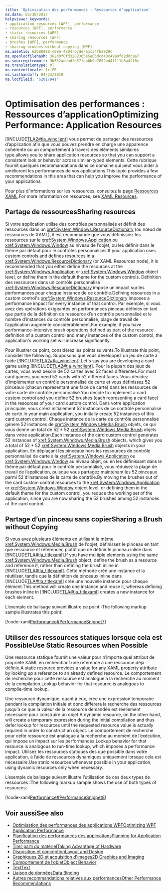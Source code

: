 ```yaml
---
title: 'Optimisation des performances : Ressources d’application'
ms.date: 03/30/2017
helpviewer_keywords:
- application resources [WPF], performance
- resources [WPF], performance
- static resources [WPF]
- sharing resources [WPF]
- brushes [WPF], performance
- sharing brushes without copying [WPF]
ms.assetid: 62b88488-c08e-4804-b7de-a1c34fbe929c
ms.openlocfilehash: 362d0f0fd3282365e5e05dcd43c49a9fd2ddc9a7
ms.sourcegitcommit: 9b552addadfb57fab0b9e7852ed4f1f1b8a42f8e
ms.translationtype: MT
ms.contentlocale: fr-FR
ms.lasthandoff: 04/23/2019
ms.locfileid: "62017941"
---
```

# <a name="optimizing-performance-application-resources"></a><span data-ttu-id="89504-102">Optimisation des performances : Ressources d’application</span><span class="sxs-lookup"><span data-stu-id="89504-102">Optimizing Performance: Application Resources</span></span>
[!INCLUDE[TLA2#tla_winclient](../../../../includes/tla2sharptla-winclient-md.md)] <span data-ttu-id="89504-103">vous permet de partager des ressources d’application afin que vous pouvez prendre en charge une apparence cohérente ou un comportement à travers des éléments similaires type.</span><span class="sxs-lookup"><span data-stu-id="89504-103">allows you to share application resources so that you can support a consistent look or behavior across similar-typed elements.</span></span> <span data-ttu-id="89504-104">Cette rubrique fournit quelques recommandations dans ce domaine qui peut vous aider à améliorent les performances de vos applications.</span><span class="sxs-lookup"><span data-stu-id="89504-104">This topic provides a few recommendations in this area that can help you improve the performance of your applications.</span></span>  
  
 <span data-ttu-id="89504-105">Pour plus d’informations sur les ressources, consultez la page [Ressources XAML](xaml-resources.md).</span><span class="sxs-lookup"><span data-stu-id="89504-105">For more information on resources, see [XAML Resources](xaml-resources.md).</span></span>  
  
## <a name="sharing-resources"></a><span data-ttu-id="89504-106">Partage de ressources</span><span class="sxs-lookup"><span data-stu-id="89504-106">Sharing resources</span></span>  
 <span data-ttu-id="89504-107">Si votre application utilise des contrôles personnalisés et définit des ressources dans un <xref:System.Windows.ResourceDictionary> (ou nœud de ressources de XAML), il est recommandé que vous définissiez les ressources sur le <xref:System.Windows.Application> ou <xref:System.Windows.Window> au niveau de l’objet, ou les définir dans le thème par défaut pour le contrôles personnalisés.</span><span class="sxs-lookup"><span data-stu-id="89504-107">If your application uses custom controls and defines resources in a <xref:System.Windows.ResourceDictionary> (or XAML Resources node), it is recommended that you either define the resources at the <xref:System.Windows.Application> or <xref:System.Windows.Window> object level, or define them in the default theme for the custom controls.</span></span> <span data-ttu-id="89504-108">Définition des ressources dans un contrôle personnalisé <xref:System.Windows.ResourceDictionary> impose un impact sur les performances pour chaque instance de ce contrôle.</span><span class="sxs-lookup"><span data-stu-id="89504-108">Defining resources in a custom control's <xref:System.Windows.ResourceDictionary> imposes a performance impact for every instance of that control.</span></span> <span data-ttu-id="89504-109">Par exemple, si vous avez des opérations exigeantes en performances pinceau définies en tant que partie de la définition de ressource d’un contrôle personnalisé et le nombre d’instances du contrôle personnalisé, plage de travail de l’application augmente considérablement.</span><span class="sxs-lookup"><span data-stu-id="89504-109">For example, if you have performance-intensive brush operations defined as part of the resource definition of a custom control and many instances of the custom control, the application's working set will increase significantly.</span></span>  
  
 <span data-ttu-id="89504-110">Pour illustrer ce point, considérez les points suivants.</span><span class="sxs-lookup"><span data-stu-id="89504-110">To illustrate this point, consider the following.</span></span> <span data-ttu-id="89504-111">Supposons que vous développez un jeu de carte à l’aide [!INCLUDE[TLA2#tla_winclient](../../../../includes/tla2sharptla-winclient-md.md)].</span><span class="sxs-lookup"><span data-stu-id="89504-111">Let's say you are developing a card game using [!INCLUDE[TLA2#tla_winclient](../../../../includes/tla2sharptla-winclient-md.md)].</span></span> <span data-ttu-id="89504-112">Pour la plupart des jeux de cartes, vous avez besoin de 52 cartes avec 52 faces différentes.</span><span class="sxs-lookup"><span data-stu-id="89504-112">For most card games, you need 52 cards with 52 different faces.</span></span> <span data-ttu-id="89504-113">Vous décidez d’implémenter un contrôle personnalisé de carte et vous définissez 52 pinceaux (chacun représentant une face de carte) dans les ressources de votre carte de contrôle personnalisé.</span><span class="sxs-lookup"><span data-stu-id="89504-113">You decide to implement a card custom control and you define 52 brushes (each representing a card face) in the resources of your card custom control.</span></span> <span data-ttu-id="89504-114">Dans votre application principale, vous créez initialement 52 instances de ce contrôle personnalisé de carte.</span><span class="sxs-lookup"><span data-stu-id="89504-114">In your main application, you initially create 52 instances of this card custom control.</span></span> <span data-ttu-id="89504-115">Chaque instance de la carte de contrôle personnalisé génère 52 instances de <xref:System.Windows.Media.Brush> objets, ce qui vous donne un total de 52 \* 52 <xref:System.Windows.Media.Brush> objets dans votre application.</span><span class="sxs-lookup"><span data-stu-id="89504-115">Each instance of the card custom control generates 52 instances of <xref:System.Windows.Media.Brush> objects, which gives you a total of 52 \* 52 <xref:System.Windows.Media.Brush> objects in your application.</span></span> <span data-ttu-id="89504-116">En déplaçant les pinceaux hors les ressources de contrôle personnalisé de carte à la <xref:System.Windows.Application> ou <xref:System.Windows.Window> au niveau objet, ou en les définissant dans le thème par défaut pour le contrôle personnalisé, vous réduisez la plage de travail de l’application, puisque vous partagez maintenant les 52 pinceaux parmi 52 d’instances de la carte de contrôle.</span><span class="sxs-lookup"><span data-stu-id="89504-116">By moving the brushes out of the card custom control resources to the <xref:System.Windows.Application> or <xref:System.Windows.Window> object level, or defining them in the default theme for the custom control, you reduce the working set of the application, since you are now sharing the 52 brushes among 52 instances of the card control.</span></span>  
  
## <a name="sharing-a-brush-without-copying"></a><span data-ttu-id="89504-117">Partage d’un pinceau sans copier</span><span class="sxs-lookup"><span data-stu-id="89504-117">Sharing a Brush without Copying</span></span>  
 <span data-ttu-id="89504-118">Si vous avez plusieurs éléments en utilisant le même <xref:System.Windows.Media.Brush> de l’objet, définissez le pinceau en tant que ressource et référencer, plutôt que de définir le pinceau inline dans [!INCLUDE[TLA#tla_titlexaml](../../../../includes/tlasharptla-titlexaml-md.md)].</span><span class="sxs-lookup"><span data-stu-id="89504-118">If you have multiple elements using the same <xref:System.Windows.Media.Brush> object, define the brush as a resource and reference it, rather than defining the brush inline in [!INCLUDE[TLA#tla_titlexaml](../../../../includes/tlasharptla-titlexaml-md.md)].</span></span> <span data-ttu-id="89504-119">Cette méthode crée une instance et la réutiliser, tandis que la définition de pinceaux inline dans [!INCLUDE[TLA#tla_titlexaml](../../../../includes/tlasharptla-titlexaml-md.md)] crée une nouvelle instance pour chaque élément.</span><span class="sxs-lookup"><span data-stu-id="89504-119">This method will create one instance and reuse it, whereas defining brushes inline in [!INCLUDE[TLA#tla_titlexaml](../../../../includes/tlasharptla-titlexaml-md.md)] creates a new instance for each element.</span></span>  
  
 <span data-ttu-id="89504-120">L’exemple de balisage suivant illustre ce point :</span><span class="sxs-lookup"><span data-stu-id="89504-120">The following markup sample illustrates this point:</span></span>  
  
 [!code-xaml[Performance#PerformanceSnippet7](~/samples/snippets/csharp/VS_Snippets_Wpf/Performance/CSharp/BrushResource.xaml#performancesnippet7)]  
  
## <a name="use-static-resources-when-possible"></a><span data-ttu-id="89504-121">Utiliser des ressources statiques lorsque cela est Possible</span><span class="sxs-lookup"><span data-stu-id="89504-121">Use Static Resources when Possible</span></span>  
 <span data-ttu-id="89504-122">Une ressource statique fournit une valeur pour n’importe quel attribut de propriété XAML en recherchant une référence à une ressource déjà définie.</span><span class="sxs-lookup"><span data-stu-id="89504-122">A static resource provides a value for any XAML property attribute by looking up a reference to an already defined resource.</span></span> <span data-ttu-id="89504-123">Le comportement de recherche pour cette ressource est analogue à la recherche au moment de la compilation.</span><span class="sxs-lookup"><span data-stu-id="89504-123">Lookup behavior for that resource is analogous to compile-time lookup.</span></span>  
  
 <span data-ttu-id="89504-124">Une ressource dynamique, quant à eux, crée une expression temporaire pendant la compilation initiale et donc diffèrera la recherche des ressources jusqu'à ce que la valeur de la ressource demandée est réellement nécessaire pour construire un objet.</span><span class="sxs-lookup"><span data-stu-id="89504-124">A dynamic resource, on the other hand, will create a temporary expression during the initial compilation and thus defer lookup for resources until the requested resource value is actually required in order to construct an object.</span></span> <span data-ttu-id="89504-125">Le comportement de recherche pour cette ressource est analogue à la recherche au moment de l’exécution, qui impose un impact sur les performances.</span><span class="sxs-lookup"><span data-stu-id="89504-125">Lookup behavior for that resource is analogous to run-time lookup, which imposes a performance impact.</span></span> <span data-ttu-id="89504-126">Utilisez les ressources statiques dès que possible dans votre application, à l’aide de ressources dynamiques uniquement lorsque cela est nécessaire.</span><span class="sxs-lookup"><span data-stu-id="89504-126">Use static resources whenever possible in your application, using dynamic resources only when necessary.</span></span>  
  
 <span data-ttu-id="89504-127">L’exemple de balisage suivant illustre l’utilisation de ces deux types de ressources :</span><span class="sxs-lookup"><span data-stu-id="89504-127">The following markup sample shows the use of both types of resources:</span></span>  
  
 [!code-xaml[Performance#PerformanceSnippet8](~/samples/snippets/csharp/VS_Snippets_Wpf/Performance/CSharp/DynamicResource.xaml#performancesnippet8)]  
  
## <a name="see-also"></a><span data-ttu-id="89504-128">Voir aussi</span><span class="sxs-lookup"><span data-stu-id="89504-128">See also</span></span>

- [<span data-ttu-id="89504-129">Optimisation des performances des applications WPF</span><span class="sxs-lookup"><span data-stu-id="89504-129">Optimizing WPF Application Performance</span></span>](optimizing-wpf-application-performance.md)
- [<span data-ttu-id="89504-130">Planification des performances des applications</span><span class="sxs-lookup"><span data-stu-id="89504-130">Planning for Application Performance</span></span>](planning-for-application-performance.md)
- [<span data-ttu-id="89504-131">Tirer parti du matériel</span><span class="sxs-lookup"><span data-stu-id="89504-131">Taking Advantage of Hardware</span></span>](optimizing-performance-taking-advantage-of-hardware.md)
- [<span data-ttu-id="89504-132">Disposition et conception</span><span class="sxs-lookup"><span data-stu-id="89504-132">Layout and Design</span></span>](optimizing-performance-layout-and-design.md)
- [<span data-ttu-id="89504-133">Graphiques 2D et acquisition d'images</span><span class="sxs-lookup"><span data-stu-id="89504-133">2D Graphics and Imaging</span></span>](optimizing-performance-2d-graphics-and-imaging.md)
- [<span data-ttu-id="89504-134">Comportement de l’objet</span><span class="sxs-lookup"><span data-stu-id="89504-134">Object Behavior</span></span>](optimizing-performance-object-behavior.md)
- [<span data-ttu-id="89504-135">Text</span><span class="sxs-lookup"><span data-stu-id="89504-135">Text</span></span>](optimizing-performance-text.md)
- [<span data-ttu-id="89504-136">Liaison de données</span><span class="sxs-lookup"><span data-stu-id="89504-136">Data Binding</span></span>](optimizing-performance-data-binding.md)
- [<span data-ttu-id="89504-137">Autres recommandations relatives aux performances</span><span class="sxs-lookup"><span data-stu-id="89504-137">Other Performance Recommendations</span></span>](optimizing-performance-other-recommendations.md)
